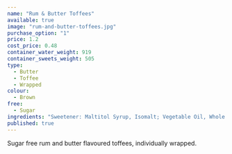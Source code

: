 ```yaml
---
name: "Rum & Butter Toffees"
available: true
image: "rum-and-butter-toffees.jpg"
purchase_option: "1"
price: 1.2
cost_price: 0.48
container_water_weight: 919
container_sweets_weight: 505
type: 
  - Butter
  - Toffee
  - Wrapped
colour: 
  - Brown
free: 
  - Sugar
ingredients: "Sweetener: Maltitol Syrup, Isomalt; Vegetable Oil, Whole Milk Powder, Butter, Emulsifier: Soy Lecithin; Flavours"
published: true
---
```

Sugar free rum and butter flavoured toffees, individually wrapped.